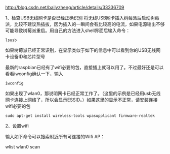 
http://blog.csdn.net/bailyzheng/article/details/33336709


1、检查USB无线网卡是否已经正确识别
将无线USB网卡插入树莓派后启动树莓派，比较不建议热插拔，因为插入的一瞬间会有比较高的电流，如果电源输出不够可能导致树莓派重启。用自己的方法进入shell界面后输入命令：

	lsusb

如果树莓派已经正常识别，在显示类似于如下的信息中可以看到你的USB无线网卡设备ID和芯片型号

最新的raspbian已经有了wifi必要的包，直接插上就可以用了。不过最好还是可以看看iwconfig确认一下，输入

	iwconfig

如果出现了wlan0，那说明网卡已经正常工作了。（这里的示例是已经用usb无线网卡连接上网络了，所以会显示ESSID。）如果这里的显示不正常，请安装连接wifi必要的包

	sudo apt-get install wireless-tools wpasupplicant firmware-realtek  

2、设置wifi

输入如下命令可以搜索附近所有可连接的Wifi AP：

wlist wlan0 scan  








